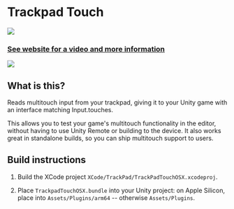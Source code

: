 # Trackpad Touch

<img src="https://kev.town/trackpadtouch/tt_logo-horizontal-700px.png">

### [See website for a video and more information](https://kev.town/trackpadtouch/)

<img src="https://kev.town/trackpadtouch/TrackpadTouchEditorScreenshot700.jpg">

## What is this?

Reads multitouch input from your trackpad, giving it to your Unity game with an interface matching Input.touches.

This allows you to test your game's multitouch functionality in the editor, without having to use Unity Remote or building to the device. It also works great in standalone builds, so you can ship multitouch support to users.

## Build instructions

1. Build the XCode project `XCode/TrackPad/TrackPadTouchOSX.xcodeproj`.

2. Place `TrackpadTouchOSX.bundle` into your Unity project: on Apple Silicon, place into `Assets/Plugins/arm64` -- otherwise `Assets/Plugins`.
